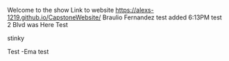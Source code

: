 Welcome to the show
Link to website https://alexs-1219.github.io/CapstoneWebsite/
Braulio Fernandez test added 6:13PM test 2
Blvd was Here
Test

stinky

Test -Ema
test